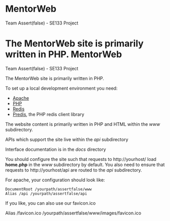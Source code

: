 MentorWeb
=
Team Assert(false) - SE133 Project

The MentorWeb site is primarily written in PHP.
MentorWeb
=
Team Assert(false) - SE133 Project

The MentorWeb site is primarily written in PHP.

To set up a local development environment you need:

- <a href="http://httpd.apache.org/">Apache</a>
- <a href="http://php.net/">PHP</a>
- <a href="http://redis.io/">Redis</a>
- <a href="https://github.com/nrk/predishttps://github.com/nrk/predis">Predis</a>, the PHP redis client library

The website content is primarily written in PHP and HTML within the *www* subdirectory.

APIs which support the site live within the *api* subdirectory

Interface documentation is in the *docs* directory

You should configure the site such that requests to http://yourhost/ load **home.php** in the *www* subdirectory by default.
You also need to ensure that requests to http://yourhost/api are routed to the *api* subdirectory.

For apache, your configuration should look like:

    DocumentRoot /yourpath/assertfalse/www
    Alias /api /yourpath/assertfalse/api

If you like, you can also use our favicon.ico

   Alias /favicon.ico /yourpath/assertfalse/www/images/favicon.ico
